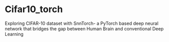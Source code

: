 # Cifar10_torch
Exploring CIFAR-10 dataset with SnnTorch- a PyTorch based deep neural network that bridges the gap between Human Brain and conventional Deep Learning
